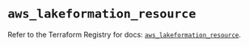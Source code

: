 # `aws_lakeformation_resource`

Refer to the Terraform Registry for docs: [`aws_lakeformation_resource`](https://registry.terraform.io/providers/hashicorp/aws/6.7.0/docs/resources/lakeformation_resource).
